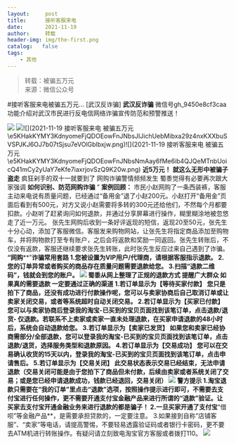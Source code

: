 ```yaml
---
layout:     post
title:      接听客服来电
date:       2021-11-19
author:     转载
header-img: img/the-first.png
catalog:   false
tags:
    - 其他
---
```


<blockquote><p>转载：被骗五万元<br>
来源：微信公众号</p></blockquote>

#接听客服来电被骗五万元...
[武汉反诈骗]
**武汉反诈骗**
微信号gh_9450e8cf3caa
功能介绍对武汉市民进行反电信网络诈骗宣传防范和预警推送！

![]({{site.baseurl}}/postimg/e5KHakKYMY3KdnyomeFjQDOEowFnJNbsCACzVXW1fTZHkoAhc9U7IZeV0pnm2akBFMyoneVyfgtX8V3CKHtI5w.png)
![]({{site.baseurl}}/postimg/e5KHakKYMY3KdnyomeFjQDOEowFnJNbs4sibCsicsI56UHyE1OA2ZUGCIzzRLuc0cIkV8LD92mic5ZlstmTrnucog.png)![](2021-11-19
接听客服来电
被骗五万元\\e5KHakKYMY3KdnyomeFjQDOEowFnJNbsJIJichUebMibxa29z4nxKXXbuSVSPJKJ6OJ7b07tSjsu7eVOlGblbxjw.png)![](2021-11-19
接听客服来电
被骗五万元\\e5KHakKYMY3KdnyomeFjQDOEowFnJNbsNmAay6fMe6ib4QJQeMTnbUoicQ41mCy2yUaY7eKfe7iaxrjovSzQ9K20w.png)
**近5万元！**
**就这么无形中被骗子盗走**
疯狂剁手的双十一就要到了
网购诈骗警情频频发生
蜀黍觉得有必要再次跟大家强调
**如何识别、防范网购诈骗**
”
**案例回顾：**
市民小赵网购了一条西装裤，客服主动来电说有质量问题，已经通过“备用金”退了小赵200元。小赵打开“备用金”页面后看到有500元，对方又说小赵需要将多转的300元还给他们，不然每个月都要扣款。小赵听了赶紧询问如何退款，并通过分享屏幕进行操作，糊里糊涂地被忽悠走了近一万元。
张先生网购后收到一条好评返现的短信，返现20至50元，张先生十分心动，添加了客服微信。客服发来购物网站，让张先生将指定商品添加至购物车，并将购物款打至专有账户，之后会将返款和奖励一同返回。张先生转账后，不仅没有返款，客服还继续要求张先生转账，此时张先生反应过来自己遇到了诈骗。
**“网购****”****诈骗常用套路**
1.您被设置为VIP用户/代理商，请根据客服指示退款。
2.您的订单异常或者购买的商品存在质量问题需要退款给您。
3.扫描“退款二维码”，钱就会到您的账户。
![]({{site.baseurl}}/postimg/e5KHakKYMY3KdnyomeFjQDOEowFnJNbsKR4fHQVY4H3cibtX8SuVPYgHw2Y9d2hsE5Y8PrELWHHyicH5m2vAByEg.jpeg)
蜀黍从网上整理了正规的退款方式
提醒广大群众
如果真的需要退款
一定要通过正确的渠道
**1.若订单显示为【等待买家付款】**
您只是拍下了商品，还没有成功进行付款操作呢，您可以与卖家协商后自己取消订单或让卖家关闭交易，或者等系统超时自动关闭交易。
**2.若订单显示为【买家已付款】**
您可以与卖家协商后登录我的淘宝-已买到的宝贝页面找到该笔订单，点击退款/退货-
仅退款。若联系不上卖家或卖家一直未处理退款，在买家申请退款的48小时后，系统会自动退款给您。
**3.若订单显示为【卖家已发货】**
如果您和卖家已经协商需部分/全部退款，您可以登录我的淘宝-已买到的宝贝页面找到该笔订单，点击退款/退货，选择服务类型和退款原因。
**4.若订单显示为【交易成功】**
您可以在交易确认收货的15天以内，登录我的淘宝-已买到的宝贝页面找到该笔订单，点击申请售后。
**5.若订单显示为【交易关闭】**
此交易状态表示交易已经结束，无法申请退款（交易关闭可能是由于您拍下了商品但未付款，后续由卖家或者系统关闭了交易；或是您已经申请退款成功，钱款已经退回，交易关闭）
![]({{site.baseurl}}/postimg/e5KHakKYMY3KdnyomeFjQDOEowFnJNbsX5ucpvz7ib7lYbTj2Yic3j9TTrokh56DsfNtoCnAOZanG7WXnvET7Ptg.jpeg)
**警方提示**
1.淘宝退款只需要在“我的订单”里点击“退款”选项，按照操作提示进行即可，不需要去支付宝进行任何操作，更不需要开通支付宝金融产品来进行所谓的“退款”验证。**让买家去支付宝开通金融业务来进行退款的都是骗子！**
2.一旦买家开通了支付宝**“借呗”等金融产品**，是需要承担贷款的，一定要注意。
3.如果接到自称“店铺客服”、“卖家”等电话，请提高警惕，不要轻易透露验证码或者银行卡密码，更不要去ATM机进行转账操作。有疑问请立刻致电淘宝官方客服或者拨打110。
![]({{site.baseurl}}/postimg/8wBAcE4t1v53icnrXHeR8FMbibwNdkT6kSJAmO660MicDINKciacNvGBCu51bf2J5gMh1xLsEc0VibvJS0yXYPib14QQ.jpeg)
